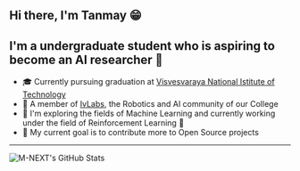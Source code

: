 ## Hi there, I'm Tanmay 😁

## I'm a undergraduate student who is aspiring to become an AI researcher 🧠

- 🎓 Currently pursuing graduation at [Visvesvaraya National Istitute of Technology](https://vnit.ac.in/)
- 🥼 A member of [IvLabs](https://www.ivlabs.in/), the Robotics and AI community of our College
- 🔭 I'm exploring the fields of Machine Learning and currently working under the field of Reinforcement Learning 🤖
- 🥅 My current goal is to contribute more to Open Source projects

---
<img align="left" alt="M-NEXT's GitHub Stats" src="https://github-readme-stats.codestackr.vercel.app/api?username=M-NEXT&show_icons=true&hide_border=true&theme=radical" />
